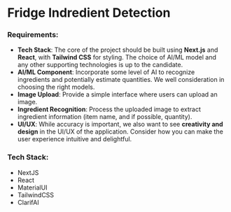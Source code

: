 # Fridge Indredient Detection

### Requirements:
- **Tech Stack**: The core of the project should be built using **Next.js** and **React**, with **Tailwind CSS** for styling. The choice of AI/ML model and any other supporting technologies is up to the candidate.
- **AI/ML Component**: Incorporate some level of AI to recognize ingredients and potentially estimate quantities. We well consideration in choosing the right models.
- **Image Upload**: Provide a simple interface where users can upload an image.
- **Ingredient Recognition**: Process the uploaded image to extract ingredient information (item name, and if possible, quantity).
- **UI/UX**: While accuracy is important, we also want to see **creativity and design** in the UI/UX of the application. Consider how you can make the user experience intuitive and delightful.

### Tech Stack:
- NextJS
- React
- MaterialUI
- TailwindCSS
- ClarifAI